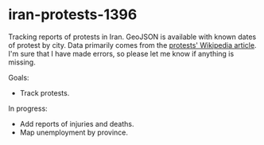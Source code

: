 # iran-protests-1396


Tracking reports of protests in Iran. GeoJSON is available with known dates of protest by city. Data primarily comes from the [protests' Wikipedia article](https://fa.wikipedia.org/wiki/تظاهرات_۱۳۹۶_ایران). I'm sure that I have made errors, so please let me know if anything is missing. 

Goals:

- Track protests.

In progress:

- Add reports of injuries and deaths.
- Map unemployment by province.
